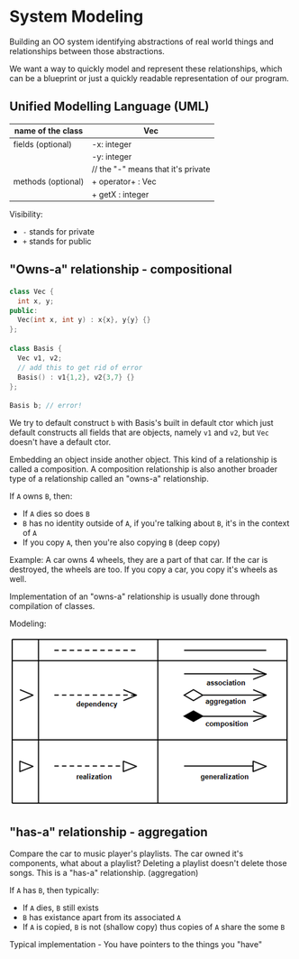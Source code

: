 # System Modeling

Building an OO system identifying abstractions of real world things and relationships between those abstractions.

We want a way to quickly model and represent these relationships, which can be a blueprint or just a quickly readable representation of our program.

## Unified Modelling Language (UML)

|name of the class| Vec |
|---|---|
|fields (optional)|-x: integer|
||-y: integer|
||// the "-" means that it's private|
|methods (optional)|+ operator+ : Vec|
||+ getX : integer|

Visibility:
- `-` stands for private
- `+` stands for public

## "Owns-a" relationship - compositional

```c++
class Vec {
  int x, y;
public:
  Vec(int x, int y) : x{x}, y{y} {}
};

class Basis {
  Vec v1, v2;
  // add this to get rid of error
  Basis() : v1{1,2}, v2{3,7} {}
};

Basis b; // error!
```

We try to default construct `b` with Basis's built in default ctor which just default constructs all fields that are objects, namely `v1` and `v2`, but `Vec` doesn't have a default ctor.

Embedding an object inside another object. This kind of a relationship is called a composition. A composition relationship is also another broader type of a relationship called an "owns-a" relationship.

If `A` owns `B`, then:

- If `A` dies so does `B`
- `B` has no identity outside of `A`, if you're talking about `B`, it's in the context of `A`
- If you copy `A`, then you're also copying `B` (deep copy)

Example: A car owns 4 wheels, they are a part of that car. If the car is destroyed, the wheels are too. If you copy a car, you copy it's wheels as well.

Implementation of an "owns-a" relationship is usually done through compilation of classes.

Modeling:

![uml-relation-pointers](res/uml.png)

## "has-a" relationship - aggregation

Compare the car to music player's playlists. The car owned it's components, what about a playlist? Deleting a playlist doesn't delete those songs. This is a "has-a" relationship. (aggregation)

If `A` has `B`, then typically:
- If `A` dies, `B` still exists
- `B` has existance apart from its associated `A`
- If `A` is copied, `B` is not (shallow copy) thus copies of `A` share the some `B`

Typical implementation - You have pointers to the things you "have"

